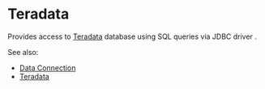 <!-- TITLE: Teradata -->
<!-- SUBTITLE: -->

# Teradata

Provides access to [Teradata](https://www.teradata.ru/Products/Software/Database) database
using SQL queries via JDBC driver . 

See also:

  * [Data Connection](../data-connection.md)
  * [Teradata](https://www.teradata.ru/Products/Software/Database)
